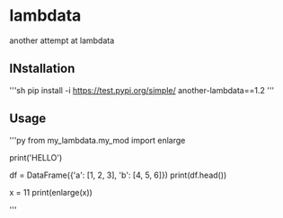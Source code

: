 # lambdata
another attempt at lambdata

## INstallation

'''sh
pip install -i https://test.pypi.org/simple/ another-lambdata==1.2
'''

## Usage

'''py
from my_lambdata.my_mod import enlarge

print('HELLO')

df = DataFrame({'a': [1, 2, 3], 'b': [4, 5, 6]})
print(df.head())

x = 11
print(enlarge(x))

'''
 